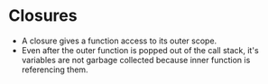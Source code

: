 # Closures

- A closure gives a function access to its outer scope.
- Even after the outer function is popped out of the call stack, it's variables are not garbage collected because inner function is referencing them.
